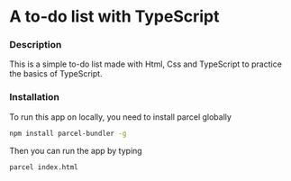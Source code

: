 # A to-do list with TypeScript

### Description

This is a simple to-do list made with Html, Css and TypeScript to practice the basics of TypeScript.

### Installation

To run this app on locally, you need to install parcel globally

```bash
npm install parcel-bundler -g
```

Then you can run the app by typing

```bash
parcel index.html
```
